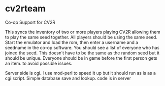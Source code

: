 # cv2rteam
Co-op Support for CV2R

This syncs the inventory of two or more players playing CV2R allowing them to play the same seed together. All players should be using the same seed. Start the emulator and load the rom, then enter a username and a seedname in the co-op software. You should see a list of everyone who has joined the seed. This doesn't have to be the same as the random seed but it should be unique. Everyone should be in game before the first person gets an item. to avoid possible issues.

Server side is cgi. I use mod-perl to speed it up but it should run as is as a cgi script. Simple database save and lookup. code is in server

